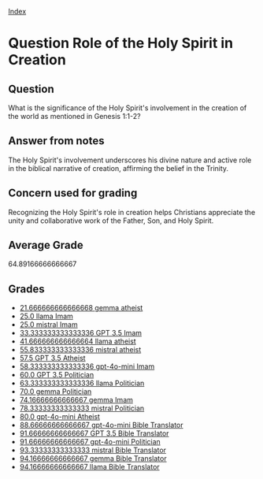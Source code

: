 
[Index](../../index.md)
# Question Role of the Holy Spirit in Creation
## Question
What is the significance of the Holy Spirit's involvement in the creation of the world as mentioned in Genesis 1:1-2?

## Answer from notes
The Holy Spirit's involvement underscores his divine nature and active role in the biblical narrative of creation, affirming the belief in the Trinity.

## Concern used for grading
Recognizing the Holy Spirit's role in creation helps Christians appreciate the unity and collaborative work of the Father, Son, and Holy Spirit.

## Average Grade
64.89166666666667

## Grades
 * [21.666666666666668 gemma atheist](../answers/gemma_atheist/Role_of_the_Holy_Spirit_in_Creation.md)
 * [25.0 llama Imam](../answers/llama_Imam/Role_of_the_Holy_Spirit_in_Creation.md)
 * [25.0 mistral Imam](../answers/mistral_Imam/Role_of_the_Holy_Spirit_in_Creation.md)
 * [33.333333333333336 GPT 3.5 Imam](../answers/GPT_3.5_Imam/Role_of_the_Holy_Spirit_in_Creation.md)
 * [41.666666666666664 llama atheist](../answers/llama_atheist/Role_of_the_Holy_Spirit_in_Creation.md)
 * [55.833333333333336 mistral atheist](../answers/mistral_atheist/Role_of_the_Holy_Spirit_in_Creation.md)
 * [57.5 GPT 3.5 Atheist](../answers/GPT_3.5_Atheist/Role_of_the_Holy_Spirit_in_Creation.md)
 * [58.333333333333336 gpt-4o-mini Imam](../answers/gpt-4o-mini_Imam/Role_of_the_Holy_Spirit_in_Creation.md)
 * [60.0 GPT 3.5 Politician](../answers/GPT_3.5_Politician/Role_of_the_Holy_Spirit_in_Creation.md)
 * [63.333333333333336 llama Politician](../answers/llama_Politician/Role_of_the_Holy_Spirit_in_Creation.md)
 * [70.0 gemma Politician](../answers/gemma_Politician/Role_of_the_Holy_Spirit_in_Creation.md)
 * [74.16666666666667 gemma Imam](../answers/gemma_Imam/Role_of_the_Holy_Spirit_in_Creation.md)
 * [78.33333333333333 mistral Politician](../answers/mistral_Politician/Role_of_the_Holy_Spirit_in_Creation.md)
 * [80.0 gpt-4o-mini Atheist](../answers/gpt-4o-mini_Atheist/Role_of_the_Holy_Spirit_in_Creation.md)
 * [88.66666666666667 gpt-4o-mini Bible Translator](../answers/gpt-4o-mini_Bible_Translator/Role_of_the_Holy_Spirit_in_Creation.md)
 * [91.66666666666667 GPT 3.5 Bible Translator](../answers/GPT_3.5_Bible_Translator/Role_of_the_Holy_Spirit_in_Creation.md)
 * [91.66666666666667 gpt-4o-mini Politician](../answers/gpt-4o-mini_Politician/Role_of_the_Holy_Spirit_in_Creation.md)
 * [93.33333333333333 mistral Bible Translator](../answers/mistral_Bible_Translator/Role_of_the_Holy_Spirit_in_Creation.md)
 * [94.16666666666667 gemma Bible Translator](../answers/gemma_Bible_Translator/Role_of_the_Holy_Spirit_in_Creation.md)
 * [94.16666666666667 llama Bible Translator](../answers/llama_Bible_Translator/Role_of_the_Holy_Spirit_in_Creation.md)

